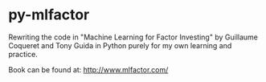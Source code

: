# py-mlfactor

Rewriting the code in "Machine Learning for Factor Investing" by Guillaume Coqueret and Tony Guida in Python purely for my own learning and practice.

Book can be found at: http://www.mlfactor.com/

